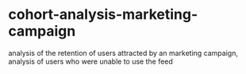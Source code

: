 # cohort-analysis-marketing-campaign
analysis of the retention of users attracted by an marketing campaign, analysis of users who were unable to use the feed
